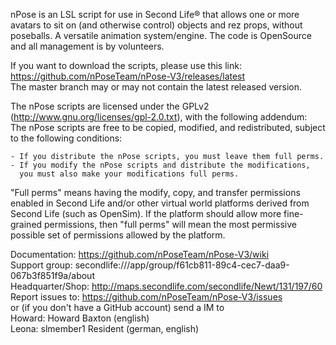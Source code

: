 nPose is an LSL script for use in Second Life® that allows one or more avatars to sit on (and otherwise control) objects and rez props, without poseballs. A versatile animation system/engine. The code is OpenSource and all management is by volunteers.

If you want to download the scripts, please use this link: https://github.com/nPoseTeam/nPose-V3/releases/latest  
The master branch may or may not contain the latest released version.

The nPose scripts are licensed under the GPLv2 (http://www.gnu.org/licenses/gpl-2.0.txt), with the following addendum:  
The nPose scripts are free to be copied, modified, and redistributed, subject to the following conditions:

    - If you distribute the nPose scripts, you must leave them full perms.
    - If you modify the nPose scripts and distribute the modifications, 
      you must also make your modifications full perms.

"Full perms" means having the modify, copy, and transfer permissions enabled in Second Life and/or other virtual world platforms derived from Second Life (such as OpenSim).  If the platform should allow more fine-grained permissions, then "full perms" will mean the most permissive possible set of permissions allowed by the platform.

Documentation: https://github.com/nPoseTeam/nPose-V3/wiki  
Support group: secondlife:///app/group/f61cb811-89c4-cec7-daa9-067b3f851f9a/about  
Headquarter/Shop: http://maps.secondlife.com/secondlife/Newt/131/197/60
Report issues to: https://github.com/nPoseTeam/nPose-V3/issues  
or (if you don't have a GitHub account) send a IM to  
Howard: Howard Baxton (english)  
Leona: slmember1 Resident (german, english)  